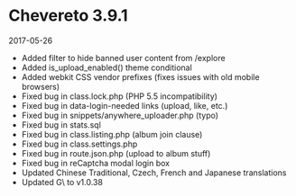 # Chevereto 3.9.1

2017-05-26

- Added filter to hide banned user content from /explore
- Added is_upload_enabled() theme conditional
- Added webkit CSS vendor prefixes (fixes issues with old mobile browsers)
- Fixed bug in class.lock.php (PHP 5.5 incompatibility)
- Fixed bug in data-login-needed links (upload, like, etc.)
- Fixed bug in snippets/anywhere_uploader.php (typo)
- Fixed bug in stats.sql
- Fixed bug in class.listing.php (album join clause)
- Fixed bug in class.settings.php
- Fixed bug in route.json.php (upload to album stuff)
- Fixed bug in reCaptcha modal login box
- Updated Chinese Traditional, Czech, French and Japanese translations
- Updated G\ to v1.0.38
